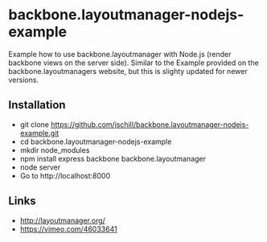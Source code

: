backbone.layoutmanager-nodejs-example
=====================================

Example how to use backbone.layoutmanager with Node.js (render backbone views on the server side). Similar to the Example provided on the backbone.layoutmanagers website, but this is slighty updated for newer versions.

Installation
------------
* git clone https://github.com/jschill/backbone.layoutmanager-nodejs-example.git
* cd backbone.layoutmanager-nodejs-example
* mkdir node_modules
* npm install express backbone backbone.layoutmanager
* node server
* Go to http://localhost:8000

Links
-----
* http://layoutmanager.org/
* https://vimeo.com/46033641